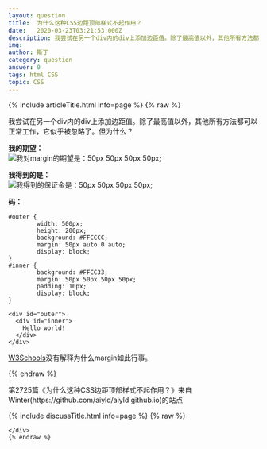 ```yaml
---
layout: question
title:  为什么这种CSS边距顶部样式不起作用？
date:   2020-03-23T03:21:53.000Z
description: 我尝试在另一个div内的div上添加边距值。除了最高值以外，其他所有方法都可以正常工作，它似乎被忽略了。但为什么？我的期望：我得到的是：码...
img: 
author: 斯丁
category: question
answer: 0
tags: html CSS
topic: CSS
---
```

<div class="article-root">
  <div class="article">
    {% include articleTitle.html info=page %}
    {% raw %}
    <div class="article-content"><p><font style="vertical-align: inherit;"><font style="vertical-align: inherit;">我尝试在另一个div内的div上添加边距值。</font><font style="vertical-align: inherit;">除了最高值以外，其他所有方法都可以正常工作，它似乎被忽略了。</font><font style="vertical-align: inherit;">但为什么？</font></font></p>

<p><strong><font style="vertical-align: inherit;"><font style="vertical-align: inherit;">我的期望：</font></font></strong><br>
<img src="https://www.samyoc.com//uploads/users/24012/images/thumbnails/1584933586520.jpg" data-src="https://www.samyoc.com//uploads/users/24012/images/1584933586520.jpg" alt="我对margin的期望是：50px 50px 50px 50px;"></p>

<p><strong><font style="vertical-align: inherit;"><font style="vertical-align: inherit;">我得到的是：</font></font></strong><br>
<img src="https://www.samyoc.com//uploads/users/24012/images/thumbnails/1584933586522.jpg" data-src="https://www.samyoc.com//uploads/users/24012/images/1584933586522.jpg" alt="我得到的保证金是：50px 50px 50px 50px;"></p>

<p><strong><font style="vertical-align: inherit;"><font style="vertical-align: inherit;">码：</font></font></strong></p>

<p></p><div class="snippet" data-lang="js" data-hide="false" data-console="false" data-babel="false">
<div class="snippet-code">
<pre class="snippet-code-css lang-css prettyprint-override"><code>#outer {<font></font>
    	width: 500px; <font></font>
    	height: 200px; <font></font>
    	background: #FFCCCC;<font></font>
    	margin: 50px auto 0 auto;<font></font>
    	display: block;<font></font>
}<font></font>
#inner {<font></font>
    	background: #FFCC33;<font></font>
    	margin: 50px 50px 50px 50px;<font></font>
    	padding: 10px;<font></font>
    	display: block;<font></font>
}</code></pre>
<pre class="snippet-code-html lang-html prettyprint-override"><code>&lt;div id="outer"&gt;<font></font>
  &lt;div id="inner"&gt;<font></font>
  	Hello world!<font></font>
  &lt;/div&gt;<font></font>
&lt;/div&gt;</code></pre>
</div>
</div>
<p></p>

<p><a href="http://www.w3schools.com/css/css_margin.asp" rel="noreferrer"><font style="vertical-align: inherit;"><font style="vertical-align: inherit;">W3Schools</font></font></a><font style="vertical-align: inherit;"><font style="vertical-align: inherit;">没有解释为什么margin如此行事。</font></font></p></div>
    {% endraw %}
  </div>
  <p class="winter_mark">第2725篇《为什么这种CSS边距顶部样式不起作用？》来自Winter(https://github.com/aiyld/aiyld.github.io)的站点</p>
  <div class="discuss-wrapper">
    {% include discussTitle.html info=page %}
    {% raw %}
    <div class="discuss-list">
    
    </div>
    {% endraw %}
  </div>
<div>
